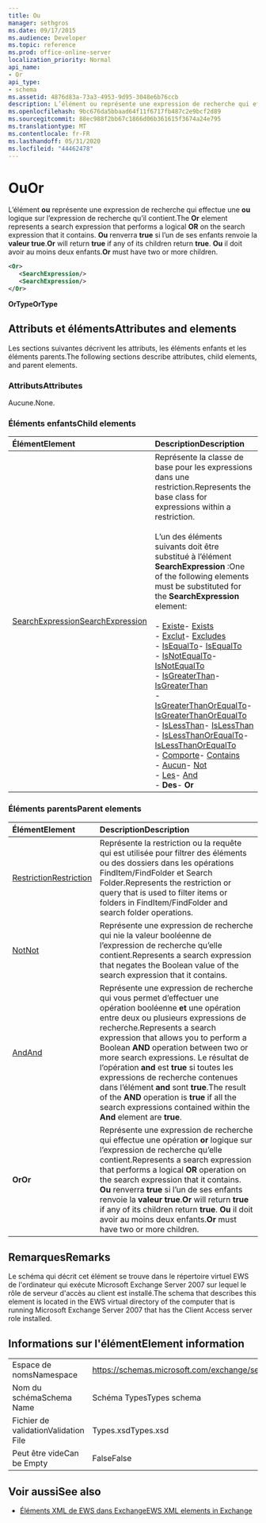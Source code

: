 ```yaml
---
title: Ou
manager: sethgros
ms.date: 09/17/2015
ms.audience: Developer
ms.topic: reference
ms.prod: office-online-server
localization_priority: Normal
api_name:
- Or
api_type:
- schema
ms.assetid: 4876d83a-73a3-4953-9d95-3048e6b76ccb
description: L’élément ou représente une expression de recherche qui effectue une ou logique sur l’expression de recherche qu’il contient. Ou renverra true si l’un de ses enfants renvoie la valeur true. Ou il doit avoir au moins deux enfants.
ms.openlocfilehash: 9bc676da5bbaad64f11f6717fb487c2e9bcf2d89
ms.sourcegitcommit: 88ec988f2bb67c1866d06b361615f3674a24e795
ms.translationtype: MT
ms.contentlocale: fr-FR
ms.lasthandoff: 05/31/2020
ms.locfileid: "44462478"
---
```

# <a name="or"></a><span data-ttu-id="05eca-105">Ou</span><span class="sxs-lookup"><span data-stu-id="05eca-105">Or</span></span>

<span data-ttu-id="05eca-106">L’élément **ou** représente une expression de recherche qui effectue une **ou** logique sur l’expression de recherche qu’il contient.</span><span class="sxs-lookup"><span data-stu-id="05eca-106">The **Or** element represents a search expression that performs a logical **OR** on the search expression that it contains.</span></span> <span data-ttu-id="05eca-107">**Ou** renverra **true** si l’un de ses enfants renvoie la **valeur true**.</span><span class="sxs-lookup"><span data-stu-id="05eca-107">**Or** will return **true** if any of its children return **true**.</span></span> <span data-ttu-id="05eca-108">**Ou** il doit avoir au moins deux enfants.</span><span class="sxs-lookup"><span data-stu-id="05eca-108">**Or** must have two or more children.</span></span> 
  
```xml
<Or>
   <SearchExpression/>
   <SearchExpression/>
</Or>
```

 <span data-ttu-id="05eca-109">**OrType**</span><span class="sxs-lookup"><span data-stu-id="05eca-109">**OrType**</span></span>
## <a name="attributes-and-elements"></a><span data-ttu-id="05eca-110">Attributs et éléments</span><span class="sxs-lookup"><span data-stu-id="05eca-110">Attributes and elements</span></span>

<span data-ttu-id="05eca-111">Les sections suivantes décrivent les attributs, les éléments enfants et les éléments parents.</span><span class="sxs-lookup"><span data-stu-id="05eca-111">The following sections describe attributes, child elements, and parent elements.</span></span>
  
### <a name="attributes"></a><span data-ttu-id="05eca-112">Attributs</span><span class="sxs-lookup"><span data-stu-id="05eca-112">Attributes</span></span>

<span data-ttu-id="05eca-113">Aucune.</span><span class="sxs-lookup"><span data-stu-id="05eca-113">None.</span></span>
  
### <a name="child-elements"></a><span data-ttu-id="05eca-114">Éléments enfants</span><span class="sxs-lookup"><span data-stu-id="05eca-114">Child elements</span></span>

|<span data-ttu-id="05eca-115">**Élément**</span><span class="sxs-lookup"><span data-stu-id="05eca-115">**Element**</span></span>|<span data-ttu-id="05eca-116">**Description**</span><span class="sxs-lookup"><span data-stu-id="05eca-116">**Description**</span></span>|
|:-----|:-----|
|[<span data-ttu-id="05eca-117">SearchExpression</span><span class="sxs-lookup"><span data-stu-id="05eca-117">SearchExpression</span></span>](searchexpression.md) <br/> | <span data-ttu-id="05eca-118">Représente la classe de base pour les expressions dans une restriction.</span><span class="sxs-lookup"><span data-stu-id="05eca-118">Represents the base class for expressions within a restriction.</span></span> <br/><br/><span data-ttu-id="05eca-119">L’un des éléments suivants doit être substitué à l’élément **SearchExpression** :</span><span class="sxs-lookup"><span data-stu-id="05eca-119">One of the following elements must be substituted for the **SearchExpression** element:</span></span> <br/> <br/><span data-ttu-id="05eca-120">- [Existe](exists.md)</span><span class="sxs-lookup"><span data-stu-id="05eca-120">- [Exists](exists.md)</span></span> <br/><span data-ttu-id="05eca-121">- [Exclut](excludes.md)</span><span class="sxs-lookup"><span data-stu-id="05eca-121">- [Excludes](excludes.md)</span></span> <br/><span data-ttu-id="05eca-122">- [IsEqualTo](isequalto.md)</span><span class="sxs-lookup"><span data-stu-id="05eca-122">- [IsEqualTo](isequalto.md)</span></span> <br/><span data-ttu-id="05eca-123">- [IsNotEqualTo](isnotequalto.md)</span><span class="sxs-lookup"><span data-stu-id="05eca-123">- [IsNotEqualTo](isnotequalto.md)</span></span> <br/><span data-ttu-id="05eca-124">- [IsGreaterThan](isgreaterthan.md)</span><span class="sxs-lookup"><span data-stu-id="05eca-124">- [IsGreaterThan](isgreaterthan.md)</span></span> <br/><span data-ttu-id="05eca-125">- [IsGreaterThanOrEqualTo](isgreaterthanorequalto.md)</span><span class="sxs-lookup"><span data-stu-id="05eca-125">- [IsGreaterThanOrEqualTo](isgreaterthanorequalto.md)</span></span> <br/><span data-ttu-id="05eca-126">- [IsLessThan](islessthan.md)</span><span class="sxs-lookup"><span data-stu-id="05eca-126">- [IsLessThan](islessthan.md)</span></span> <br/><span data-ttu-id="05eca-127">- [IsLessThanOrEqualTo](islessthanorequalto.md)</span><span class="sxs-lookup"><span data-stu-id="05eca-127">- [IsLessThanOrEqualTo](islessthanorequalto.md)</span></span> <br/><span data-ttu-id="05eca-128">- [Comporte](contains.md)</span><span class="sxs-lookup"><span data-stu-id="05eca-128">- [Contains](contains.md)</span></span> <br/><span data-ttu-id="05eca-129">- [Aucun](not.md)</span><span class="sxs-lookup"><span data-stu-id="05eca-129">- [Not](not.md)</span></span> <br/><span data-ttu-id="05eca-130">- [Les](and.md)</span><span class="sxs-lookup"><span data-stu-id="05eca-130">- [And](and.md)</span></span> <br/><span data-ttu-id="05eca-131">- **Des**</span><span class="sxs-lookup"><span data-stu-id="05eca-131">- **Or**</span></span> <br/> |
   
### <a name="parent-elements"></a><span data-ttu-id="05eca-132">Éléments parents</span><span class="sxs-lookup"><span data-stu-id="05eca-132">Parent elements</span></span>

|<span data-ttu-id="05eca-133">**Élément**</span><span class="sxs-lookup"><span data-stu-id="05eca-133">**Element**</span></span>|<span data-ttu-id="05eca-134">**Description**</span><span class="sxs-lookup"><span data-stu-id="05eca-134">**Description**</span></span>|
|:-----|:-----|
|[<span data-ttu-id="05eca-135">Restriction</span><span class="sxs-lookup"><span data-stu-id="05eca-135">Restriction</span></span>](restriction.md) <br/> |<span data-ttu-id="05eca-136">Représente la restriction ou la requête qui est utilisée pour filtrer des éléments ou des dossiers dans les opérations FindItem/FindFolder et Search Folder.</span><span class="sxs-lookup"><span data-stu-id="05eca-136">Represents the restriction or query that is used to filter items or folders in FindItem/FindFolder and search folder operations.</span></span>  <br/> |
|[<span data-ttu-id="05eca-137">Not</span><span class="sxs-lookup"><span data-stu-id="05eca-137">Not</span></span>](not.md) <br/> |<span data-ttu-id="05eca-138">Représente une expression de recherche qui nie la valeur booléenne de l’expression de recherche qu’elle contient.</span><span class="sxs-lookup"><span data-stu-id="05eca-138">Represents a search expression that negates the Boolean value of the search expression that it contains.</span></span>  <br/> |
|[<span data-ttu-id="05eca-139">And</span><span class="sxs-lookup"><span data-stu-id="05eca-139">And</span></span>](and.md) <br/> |<span data-ttu-id="05eca-140">Représente une expression de recherche qui vous permet d’effectuer une opération booléenne **et** une opération entre deux ou plusieurs expressions de recherche.</span><span class="sxs-lookup"><span data-stu-id="05eca-140">Represents a search expression that allows you to perform a Boolean **AND** operation between two or more search expressions.</span></span> <span data-ttu-id="05eca-141">Le résultat de l’opération **and** est **true** si toutes les expressions de recherche contenues dans l’élément **and** sont **true**.</span><span class="sxs-lookup"><span data-stu-id="05eca-141">The result of the **AND** operation is **true** if all the search expressions contained within the **And** element are **true**.</span></span>  <br/> |
|<span data-ttu-id="05eca-142">**Or**</span><span class="sxs-lookup"><span data-stu-id="05eca-142">**Or**</span></span> <br/> |<span data-ttu-id="05eca-143">Représente une expression de recherche qui effectue une opération **or** logique sur l’expression de recherche qu’elle contient.</span><span class="sxs-lookup"><span data-stu-id="05eca-143">Represents a search expression that performs a logical **OR** operation on the search expression that it contains.</span></span> <span data-ttu-id="05eca-144">**Ou** renverra **true** si l’un de ses enfants renvoie la **valeur true**.</span><span class="sxs-lookup"><span data-stu-id="05eca-144">**Or** will return **true** if any of its children return **true**.</span></span> <span data-ttu-id="05eca-145">**Ou** il doit avoir au moins deux enfants.</span><span class="sxs-lookup"><span data-stu-id="05eca-145">**Or** must have two or more children.</span></span>  <br/> |
   
## <a name="remarks"></a><span data-ttu-id="05eca-146">Remarques</span><span class="sxs-lookup"><span data-stu-id="05eca-146">Remarks</span></span>

<span data-ttu-id="05eca-147">Le schéma qui décrit cet élément se trouve dans le répertoire virtuel EWS de l'ordinateur qui exécute Microsoft Exchange Server 2007 sur lequel le rôle de serveur d'accès au client est installé.</span><span class="sxs-lookup"><span data-stu-id="05eca-147">The schema that describes this element is located in the EWS virtual directory of the computer that is running Microsoft Exchange Server 2007 that has the Client Access server role installed.</span></span>
  
## <a name="element-information"></a><span data-ttu-id="05eca-148">Informations sur l'élément</span><span class="sxs-lookup"><span data-stu-id="05eca-148">Element information</span></span>

|||
|:-----|:-----|
|<span data-ttu-id="05eca-149">Espace de noms</span><span class="sxs-lookup"><span data-stu-id="05eca-149">Namespace</span></span>  <br/> |https://schemas.microsoft.com/exchange/services/2006/types  <br/> |
|<span data-ttu-id="05eca-150">Nom du schéma</span><span class="sxs-lookup"><span data-stu-id="05eca-150">Schema Name</span></span>  <br/> |<span data-ttu-id="05eca-151">Schéma Types</span><span class="sxs-lookup"><span data-stu-id="05eca-151">Types schema</span></span>  <br/> |
|<span data-ttu-id="05eca-152">Fichier de validation</span><span class="sxs-lookup"><span data-stu-id="05eca-152">Validation File</span></span>  <br/> |<span data-ttu-id="05eca-153">Types.xsd</span><span class="sxs-lookup"><span data-stu-id="05eca-153">Types.xsd</span></span>  <br/> |
|<span data-ttu-id="05eca-154">Peut être vide</span><span class="sxs-lookup"><span data-stu-id="05eca-154">Can be Empty</span></span>  <br/> |<span data-ttu-id="05eca-155">False</span><span class="sxs-lookup"><span data-stu-id="05eca-155">False</span></span>  <br/> |
   
## <a name="see-also"></a><span data-ttu-id="05eca-156">Voir aussi</span><span class="sxs-lookup"><span data-stu-id="05eca-156">See also</span></span>

- [<span data-ttu-id="05eca-157">Éléments XML de EWS dans Exchange</span><span class="sxs-lookup"><span data-stu-id="05eca-157">EWS XML elements in Exchange</span></span>](ews-xml-elements-in-exchange.md)

